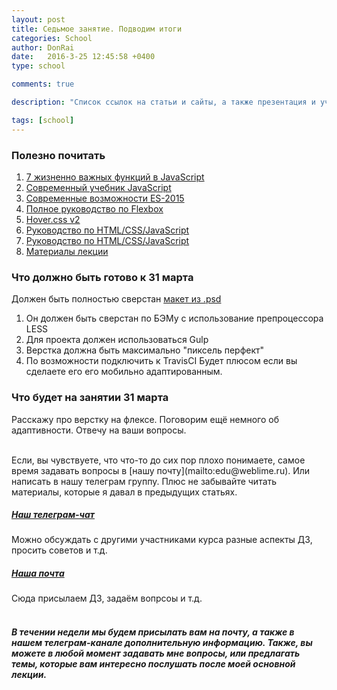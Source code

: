 ```yaml
---
layout: post
title: Седьмое занятие. Подводим итоги
categories: School
author: DonRai
date:   2016-3-25 12:45:58 +0400
type: school

comments: true

description: "Список ссылок на статьи и сайты, а также презентация и учебные материалы"

tags: [school]
---
```


### Полезно почитать
1. [7 жизненно важных функций в JavaScript](http://frontender.info/essential-javascript-functions/)
2. [Современный учебник JavaScript](https://learn.javascript.ru/)
3. [Современные возможности ES-2015](https://learn.javascript.ru/es-modern)
4. [Полное руководство по Flexbox](http://frontender.info/a-guide-to-flexbox/)
5. [Hover.css v2](http://ianlunn.github.io/Hover/)
6. [Руководство по HTML/CSS/JavaScript](https://habrahabr.ru/post/275729/)
7. [Руководство по HTML/CSS/JavaScript](https://gist.github.com/iAdramelk/d328b73c72cab92ef95f)
8. [Материалы лекции](https://github.com/WFS-1/frontend-school/tree/master/lesson-7)

### Что должно быть готово к 31 марта
Должен быть полностью сверстан [макет из .psd ](https://github.com/WFS-1/frontend-school/tree/master/psd-final)
1. Он должен быть сверстан по БЭМу с использование препроцессора LESS
2. Для проекта должен использоваться Gulp
3. Верстка должна быть максимально "пиксель перфект"
4. По возможности подключить к TravisCI
Будет плюсом если вы сделаете его его мобильно адаптированным.

### Что будет на занятии 31 марта
Расскажу про верстку на флексе. Поговорим ещё немного об адаптивности. Отвечу на ваши вопросы.

<br />
Если, вы чувствуете, что что-то до сих пор плохо понимаете, самое время задавать вопросы в [нашу почту](mailto:edu@weblime.ru). Или написать в нашу телеграм группу. Плюс не забывайте читать материалы, которые я давал в предыдущих статьях.

<br />

##### [Наш телеграм-чат](https://telegram.me/joinchat/AG4QLD540dhAT3pZ_6VbTA)
Можно обсуждать с другими участниками курса разные аспекты ДЗ, просить советов и т.д.

##### [Наша почта](mailto:edu@weblime.ru)
Сюда присылаем ДЗ, задаём вопрсоы и т.д.
<br /><br />

##### В течении недели мы будем присылать вам на почту, а также в нашем телеграм-канале дополнительную информацию. Также, вы можете в любой момент задавать мне вопросы, или предлагать темы, которые вам интересно послушать после моей основной лекции.
